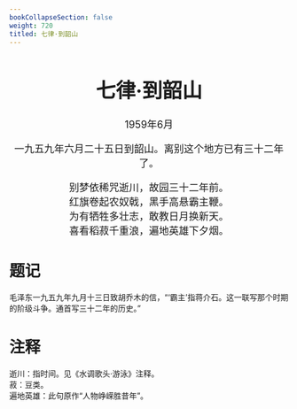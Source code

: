 ```yaml
---
bookCollapseSection: false
weight: 720
titled: 七律·到韶山
---
```


<div align="center">

<font size="4">

# 七律·到韶山
1959年6月

一九五九年六月二十五日到韶山。离别这个地方已有三十二年了。

别梦依稀咒逝川，故园三十二年前。  
红旗卷起农奴戟，黑手高悬霸主鞭。  
为有牺牲多壮志，敢教日月换新天。  
喜看稻菽千重浪，遍地英雄下夕烟。

</font>

</div>

# 题记
毛泽东一九五九年九月十三日致胡乔木的信，“‘霸主’指蒋介石。这一联写那个时期的阶级斗争。通首写三十二年的历史。”

# 注释
逝川：指时间。见《水调歌头·游泳》注释。  
菽：豆类。  
遍地英雄：此句原作“人物峥嵘胜昔年”。  
